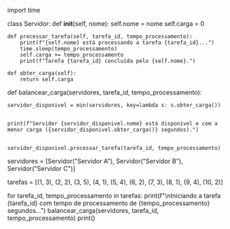 import time

class Servidor:
    def __init__(self, nome):
        self.nome = nome
        self.carga = 0 

    def processar_tarefa(self, tarefa_id, tempo_processamento):
        print(f"{self.nome} está processando a tarefa {tarefa_id}...")
        time.sleep(tempo_processamento) 
        self.carga += tempo_processamento
        print(f"Tarefa {tarefa_id} concluída pelo {self.nome}.")

    def obter_carga(self):
        return self.carga

def balancear_carga(servidores, tarefa_id, tempo_processamento):
  
    servidor_disponivel = min(servidores, key=lambda s: s.obter_carga())
    
 
    print(f"Servidor {servidor_disponivel.nome} está disponível e com a menor carga ({servidor_disponivel.obter_carga()} segundos).")
    
   
    servidor_disponivel.processar_tarefa(tarefa_id, tempo_processamento)


servidores = [Servidor("Servidor A"), Servidor("Servidor B"), Servidor("Servidor C")]


tarefas = [(1, 3), (2, 2), (3, 5), (4, 1), (5, 4), (6, 2), (7, 3), (8, 1), (9, 4), (10, 2)]


for tarefa_id, tempo_processamento in tarefas:
    print(f"\nIniciando a tarefa {tarefa_id} com tempo de processamento de {tempo_processamento} segundos...")
    balancear_carga(servidores, tarefa_id, tempo_processamento)
    print()

